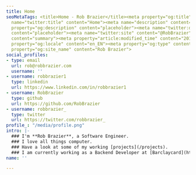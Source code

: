 ```yaml
---
title: Home
seoMetaTags: <title>Home - Rob Brazier</title><meta property="og:title" content="Home"><meta
  name="twitter:title" content="Home"><meta name="description" content="placeholder"><meta
  property="og:description" content="placeholder"><meta name="twitter:description"
  content="placeholder"><meta name="twitter:site" content="@RobBrazier"><meta name="twitter:card"
  content="summary"><meta property="article:modified_time" content="2017-12-31T15:56:04Z"><meta
  property="og:locale" content="en_EN"><meta property="og:type" content="article"><meta
  property="og:site_name" content="Rob Brazier">
social_profiles:
- type: email
  url: rob@robbrazier.com
  username: ''
- username: robbrazier1
  type: linkedin
  url: https://www.linkedin.com/in/robbrazier1
- username: RobBrazier
  type: github
  url: https://github.com/RobBrazier
- username: robbrazier_
  type: twitter
  url: https://twitter.com/robbrazier_
profile_: "/media/profile.png"
intro: |-
  ### I'm **Rob Brazier**, a Software Engineer.
  ### I love all things computer.
  ### Have a look at some of my working [projects](/projects).
  ### I am currently working as a Backend Developer at [Barclaycard](https://home.barclaycard)
name: ''

---
```


